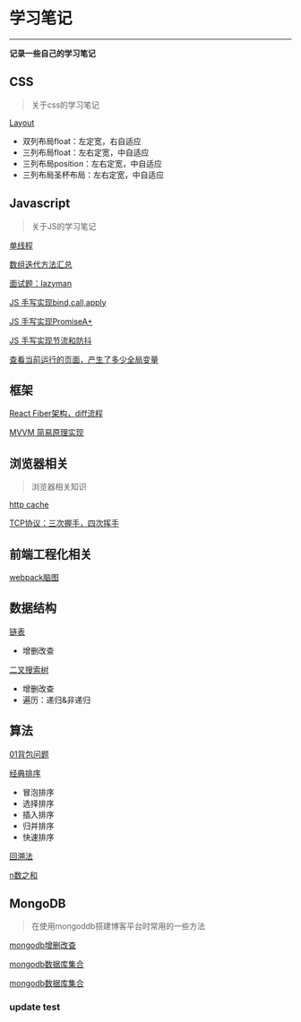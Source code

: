 # 学习笔记

---

**记录一些自己的学习笔记**

## CSS

> 关于css的学习笔记

[Layout](https://github.com/buynao/notes/blob/master/css/layout/style.css)
- 双列布局float：左定宽，右自适应
- 三列布局float：左右定宽，中自适应
- 三列布局position：左右定宽，中自适应
- 三列布局圣杯布局：左右定宽，中自适应

## Javascript

> 关于JS的学习笔记

[单线程](https://github.com/buynao/notes/blob/master/javascript/singleThreaded.md)

[数组迭代方法汇总](https://github.com/buynao/notes/blob/master/javascript/array/iteration.md)

[面试题：lazyman](https://github.com/buynao/notes/blob/master/javascript/lazyman/index.js)

[JS 手写实现bind,call,apply](https://github.com/buynao/notes/blob/master/javascript/bind/index.js)

[JS 手写实现PromiseA+](https://github.com/buynao/notes/blob/master/promise/index.js)

[JS 手写实现节流和防抖](https://github.com/buynao/notes/blob/master/throttle&debounce/index.js)

[查看当前运行的页面，产生了多少全局变量](https://github.com/buynao/notes/blob/master/webVars/index.js)


## 框架

[React Fiber架构，diff流程](https://github.com/buynao/notes/blob/master/react/Fiber&Diff.md)

[MVVM 简易原理实现](https://github.com/buynao/notes/blob/master/mvvm/index.js)

## 浏览器相关

> 浏览器相关知识

[http cache](https://github.com/buynao/notes/blob/master/browser/httpCache.md)

[TCP协议：三次握手，四次挥手](https://www.processon.com/view/link/5cc6e156e4b09b16ffcd25d2)

## 前端工程化相关

[webpack脑图](http://assets.processon.com/chart_image/5cc2c012e4b06bcc138d6d6e.png?_=1556543302476)

## 数据结构

[链表](https://github.com/buynao/notes/blob/master/dataStructure/linkedList/index.js)
- 增删改查

[二叉搜索树](https://github.com/buynao/notes/blob/master/dataStructure/binarySearchTree/index.js)
- 增删改查
- 遍历：递归&非递归

## 算法

[01背包问题](https://github.com/buynao/notes/blob/master/algorithm/01knapsack/index.js)

[经典排序](https://github.com/buynao/notes/blob/master/algorithm/sort/index.js)
- 冒泡排序
- 选择排序
- 插入排序
- 归并排序
- 快速排序
 
[回溯法](https://github.com/buynao/notes/blob/master/algorithm/Backtracking/index.js)

[n数之和](https://github.com/buynao/notes/blob/master/algorithm/nsum/index.js)

## MongoDB

> 在使用mongoddb搭建博客平台时常用的一些方法

[mongodb增删改查](https://github.com/buynao/notes/blob/master/mongod/%E5%A2%9E%E5%88%A0%E6%94%B9%E6%9F%A5.md)

[mongodb数据库集合](https://github.com/buynao/notes/blob/master/mongod/%E6%95%B0%E6%8D%AE%E5%BA%93%E9%9B%86%E5%90%88.md)

[mongodb数据库集合](https://github.com/buynao/notes/blob/master/mongod/%E6%98%A0%E5%B0%84%2C%E9%99%90%E5%88%B6%E8%AE%B0%E5%BD%95.md)

### update test